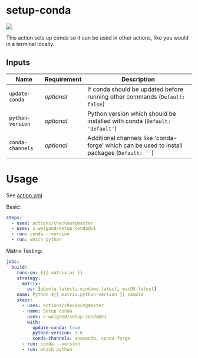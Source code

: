 # setup-conda

[![](https://github.com/s-weigand/setup-conda/workflows/Test/badge.svg)](https://github.com/s-weigand/setup-conda/actions)

This action sets up conda so it can be used in other actions, like you would in a terminal locally.

## Inputs

| Name             | Requirement | Description                                                                                  |
| ---------------- | ----------- | -------------------------------------------------------------------------------------------- |
| `update-conda`   | _optional_  | If conda should be updated before running other commands (`Default: false`)                  |
| `python-version` | _optional_  | Python version which should be installed with conda (`Default: 'default'`)                   |
| `conda-channels` | _optional_  | Additional channels like 'conda-forge' which can be used to install packages (`Default: ''`) |

# Usage

See [action.yml](action.yml)

Basic:

```yaml
steps:
  - uses: actions/checkout@master
  - uses: s-weigand/setup-conda@v1
  - run: conda --version
  - run: which python
```

Matrix Testing:

```yaml
jobs:
  build:
    runs-on: ${{ matrix.os }}
    strategy:
      matrix:
        os: [ubuntu-latest, windows-latest, macOS-latest]
    name: Python ${{ matrix.python-version }} sample
    steps:
      - uses: actions/checkout@master
      - name: Setup conda
        uses: s-weigand/setup-conda@v1
        with:
          update-conda: true
          python-version: 3.6
          conda-channels: anaconda, conda-forge
      - run: conda --version
      - run: which python
```
